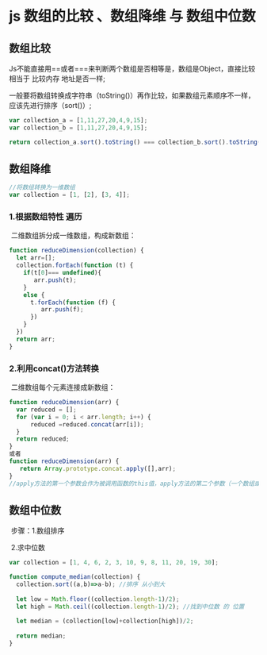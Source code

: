 # js 数组的比较 、数组降维 与 数组中位数

## 数组比较

​      Js不能直接用==或者===来判断两个数组是否相等是，数组是Object，直接比较相当于 比较内存 地址是否一样;

​     一般要将数组转换成字符串（toString()）再作比较，如果数组元素顺序不一样，应该先进行排序（sort()）;

```javascript
var collection_a = [1,11,27,20,4,9,15];
var collection_b = [1,11,27,20,4,9,15];

return collection_a.sort().toString() === collection_b.sort().toString();
```

## 数组降维

```javascript
//将数组转换为一维数组
var collection = [1, [2], [3, 4]];
```

### 1.根据数组特性 遍历

​           二维数组拆分成一维数组，构成新数组：

```javascript
function reduceDimension(collection) {
  let arr=[];
  collection.forEach(function (t) {
    if(t[0]=== undefined){ 
       arr.push(t);
    }
    else {
      t.forEach(function (f) {
         arr.push(f);
      })
    }
  })
  return arr;
}
```



### 2.利用concat()方法转换

​         二维数组每个元素连接成新数组：

```javascript
function reduceDimension(arr) {
  var reduced = [];
  for (var i = 0; i < arr.length; i++) {
      reduced =reduced.concat(arr[i]);
  }
  return reduced;
}
或者
function reduceDimension(arr) {
   return Array.prototype.concat.apply([],arr);
}
//apply方法的第一个参数会作为被调用函数的this值，apply方法的第二个参数（一个数组或者类数组对象，其中的数组元素将作为单独的参数传给 concat 函数）会作为被调用对象的arguments值，也就是说该数组的各个元素将会依次成为被调用函数的各个参数；效果等同于[].concat(1,[2], [3,4])
```



## 数组中位数

​       步骤：1.数组排序

​                   2.求中位数

```javascript
var collection = [1, 4, 6, 2, 3, 10, 9, 8, 11, 20, 19, 30];

function compute_median(collection) {
  collection.sort((a,b)=>a-b); //排序 从小到大
  
  let low = Math.floor((collection.length-1)/2);
  let high = Math.ceil((collection.length-1)/2); //找到中位数 的 位置
  
  let median = (collection[low]+collection[high])/2;
  
  return median;
}
```

